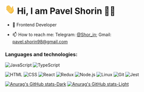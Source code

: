 # <img src="https://raw.githubusercontent.com/ABSphreak/ABSphreak/master/gifs/Hi.gif" height="32px" width="32px"> Hi, I am Pavel Shorin 👨‍💻

- 🌱 Frontend Developer

- 📫 How to reach me: Telegram: [@Shor_in](https://www.t.me/shor_in); Gmail: [pavel.shorin98@gmail.com](mailto:pavel.shorin98@gmail.com)


### Languages and technologies:

![JavaScript](https://img.shields.io/badge/-JavaScript-000?&logo=JavaScript)
![TypeScript](https://img.shields.io/badge/-TypeScript-000?&logo=TypeScript)

![HTML](https://img.shields.io/badge/HTML-informational?style=flat&logo=html5&color=000)
![CSS](https://img.shields.io/badge/CSS-informational?style=flat&logo=css3&color=000)
![React](https://img.shields.io/badge/-React-000?&logo=React)
![Redux](https://img.shields.io/badge/-Redux-000?&logo=Redux)
![Node.js](https://img.shields.io/badge/-Node.js-000?&logo=node.js)
![Linux](https://img.shields.io/badge/-Linux-000?&logo=Linux)
![Git](https://img.shields.io/badge/-Git-000?&logo=Git)
![Jest](https://img.shields.io/badge/-Jest-000?&logo=Jest)

[![Anurag's GitHub stats-Dark](https://github-readme-stats.vercel.app/api?username=PShorin&count_private=true&show_icons=true&theme=dark&icon_color=white&hide_border=false&hide=issues,contribs&bg_color=00000000#gh-dark-mode-only)](https://github.com/PShorin/github-readme-stats#gh-dark-mode-only)
[![Anurag's GitHub stats-Light](https://github-readme-stats.vercel.app/api?username=PShorin&show_icons=true&theme=default&hide=issues,contribs&count_private=true#gh-light-mode-only)](https://github.com/PShorin/github-readme-stats#gh-light-mode-only)
<!---
PShorin/PShorin is a ✨ special ✨ repository because its `README.md` (this file) appears on your GitHub profile.
You can click the Preview link to take a look at your changes.
--->
